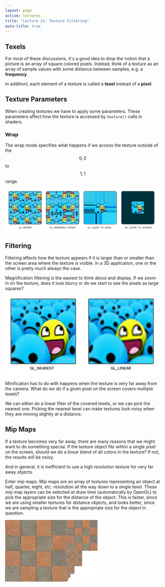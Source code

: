 ```yaml
---
layout: page
active: lectures
title: "Lecture 21: Texture Filtering"
auto-title: true
---
```




## Texels

For most of these discussions, it's a good idea to drop the notion that a picture is an array of square colored pixels.
Instead, think of a texture as an array of sample values with some distance between samples, e.g. a **frequency**.

In additionl, each element of a texture is called a **texel** instead of a **pixel**.



## Texture Parameters

When creating textures we have to apply some parameters.
These parameters affect how the texture is accessed by `texture()` calls in shaders.

### Wrap

The wrap mode specifies what happens if we access the texture outside of the $$ 0, 0 $$ to $$ 1, 1 $$ range.

![21-figure-wrap](21-figure-wrap.png)


## Filtering

Filtering affects how the texture appears if it is larger than or smaller than the screen area where the texture is visible.
In a 3D application, one or the other is pretty much always the case.

Magnification filtering is the easiest to think about and display.
If we zoom in on the texture, does it look blurry or do we start to see the pixels as large squares?

![21-figure-mag-filter](21-figure-mag-filter.png)

Minification has to do with happens when the texture is very far away from the camera.
What do we do if a given pixel on the screen covers multiple texels?


We can either do a linear filter of the covered texels, or we can pick the nearest one.
Picking the nearest texel can make textures look noisy when they are moving slightly at a distance.


## Mip Maps

If a texture becomes very far away, there are many reasons that we might want to do something special.
If the texture object fits within a single pixel on the screen, should we do a linear blend of all colors in the texture?
If not, the results will be noisy.

And in general, it is inefficient to use a high resolution texture for very far away objects.

Enter mip maps.
Mip maps are an array of textures representing an object at half, quarter, eight, etc. resolution all the way down to a single texel.
These mip map layers can be selected at draw time (automatically by OpenGL) to pick the appropriate size for the distance of the object.
This is faster, since we are using smaller textures for distance objects, and looks better,
since we are sampling a texture that is the appropriate size for the object in question.

![21-figure-mipmap](21-figure-mipmap.png)
